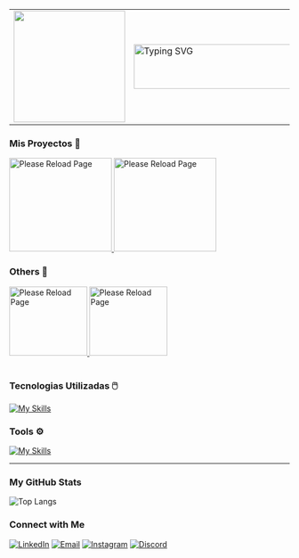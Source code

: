 <table align="center">
  <tr>
    <td>
           <img width="200" height="200" 
           src="https://github.com/user-attachments/assets/a2238d2a-a8e9-4eb4-af7b-c3d98ee95fa1" />
    </td>
    <td>
      <img width="300" height="80" alt="Typing SVG" 
           src="https://readme-typing-svg.demolab.com?font=Bitcount+Grid+Double&pause=300&color=00AFFF&multiline=true&repeat=false&width=300&height=80&lines=My+name+is+Salas+Juan;Welcome+to+my+Profile;(+Junior+Dev+)" />
    </td>
  </tr>
</table>


### Mis Proyectos 🔽

<a href="https://github.com/SalasJuan" target="_blank">
  <img width="184" height="168" alt="Please Reload Page" title="PlaceHolder" 
       src="https://github.com/user-attachments/assets/3d3f0c83-494c-4c34-badc-01cca26f7d09" />
</a><a href="https://github.com/SalasJuan" target="_blank">
  <img width="184" height="168" alt="Please Reload Page" title="PlaceHolder" 
       src="https://github.com/user-attachments/assets/3d3f0c83-494c-4c34-badc-01cca26f7d09" />
</a>

### Others 🔽

<a href="https://github.com/SalasJuan" target="_blank">
  <img width="140" height="124" alt="Please Reload Page" title="PlaceHolder" 
       src="https://github.com/user-attachments/assets/3d3f0c83-494c-4c34-badc-01cca26f7d09" />
</a><a href="https://github.com/SalasJuan" target="_blank">
  <img width="140" height="124" alt="Please Reload Page" title="PlaceHolder" 
       src="https://github.com/user-attachments/assets/3d3f0c83-494c-4c34-badc-01cca26f7d09" />
</a>

<br>
<br>

### Tecnologias Utilizadas 🖱️
[![My Skills](https://skillicons.dev/icons?i=arduino,c,cs,css,html,java,js,react,lua,php)](https://skillicons.dev)

### Tools ⚙️  
[![My Skills](https://skillicons.dev/icons?i=vscode,bash,github,git,gitlab,postman,mysql,docker,unity,robloxstudio)](https://skillicons.dev)

----

### My GitHub Stats 
![Top Langs](https://github-readme-stats.vercel.app/api/top-langs/?username=SalasJuan&layout=compact&theme=radical&hide=ShaderLab,HLSL)

### Connect with Me

[![LinkedIn](https://img.shields.io/badge/LinkedIn-%230077B5.svg?style=for-the-badge&logo=linkedin&logoColor=white)](https://www.linkedin.com/in/juan-salas-b469b2304)
[![Email](https://img.shields.io/badge/Email-%23D14836.svg?style=for-the-badge&logo=gmail&logoColor=white)](mailto:salasjuanescuela@gmail.com)
[![Instagram](https://img.shields.io/badge/Instagram-%23E4405F.svg?style=for-the-badge&logo=instagram&logoColor=white)](https://www.instagram.com/salas_juann)
[![Discord](https://img.shields.io/badge/Discord-%237289DA.svg?style=for-the-badge&logo=discord&logoColor=white)](https://discord.com/users/juan747.)
